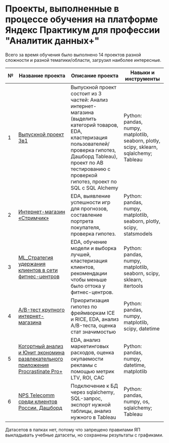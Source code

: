 # Проекты, выполненные в процессе обучения на платформе Яндекс Практикум для профессии "Аналитик данных+"
Всего за время обучения было выполнено 14 проектов разной сложности и разной тематики/области, загрузил наиболее интересные.

| № | Название проекта | Описание проекта | Навыки и инструменты |
| - | ---------------- | ---------------- | -------------------- |
| 1 | [Выпускной проект 3в1](https://github.com/kolmakovwork/yandex_practikum/tree/main/1_24_final_ecom) | Выпускной проект состоит из 3 частей: Анализ интернет-магазина (выделить категорий товаров, EDA, кластеризация пользователей/проверка гипотез, Дашборд Tableau), проект по AB тестированию с проверкой гипотез, проект по SQL c SQL Alchemy|Python: pandas, numpy, matplotlib, seaborn, plotly, scipy, sklearn, sqlalchemy; Tableau |
| 2 | [Интернет-магазин «Стримчик»](https://github.com/kolmakovwork/yandex_practikum/tree/main/2_22_strimchik_store) | EDA, выявление успешности игр для прогнозов, составление портрета покупателя, проверка гипотез. | Python: pandas, numpy, matplotlib, seaborn, plotly, scipy, statsmodels |
| 3 | [ML_Cтратегия удержания клиентов в сети фитнес-центров](https://github.com/kolmakovwork/yandex_practikum/tree/main/3_18_ml_fitness) | EDA, обучение модели и выборка лучшей, кластеризация клиентов, рекомендации чтобы меньше было оттока у фитнес-центров. | Python: pandas, numpy, matplotlib, seaborn, scipy, sklearn, itertools |
| 4 | [A/B-тест крупного интернет-магазина](https://github.com/kolmakovwork/yandex_practikum/tree/main/4_17_ab_ecom) | Приоритизация гипотез по фреймворкам ICE и RICE, EDA, анализ A/B-теста, оценка стат значимостью | Python: pandas, numpy, matplotlib, scipy, datetime |
| 5 | [Когортный анализ и Юнит экономина развлекательного приложения Procrastinate Pro+](https://github.com/kolmakovwork/yandex_practikum/tree/main/5_13_cohort_analysis)| EDA, анализ маркетинговых расходов, оценка окупаемости рекламы с помощью метрик LTV, ROI, CAC | Python: pandas, numpy, datetime, matplotlib |
| 6 | [NPS Telecomm среди клиентов России, Дашборд](https://github.com/kolmakovwork/yandex_practikum/tree/main/6_12_telecomm)| Подключение к БД через sqlalchemy, SQL-запрос, экспорт нужной таблицы, анализ нужного в Tableau | Python: pandas, numpy, os, sqlalchemy; Tableau |

Датасетов в папках нет, потому что запрещено правилами ЯП выкладывать учебные датасеты, но сохранены результаты с графиками.

